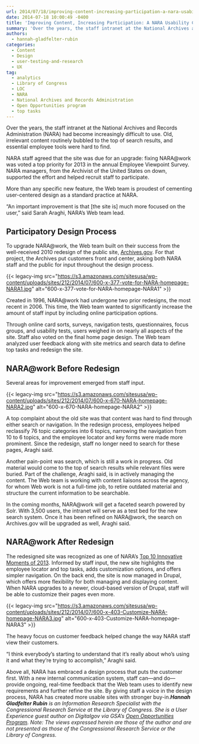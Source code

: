```yaml
---
url: 2014/07/18/improving-content-increasing-participation-a-nara-usability-case-study.md
date: 2014-07-18 10:00:49 -0400
title: 'Improving Content, Increasing Participation: A NARA Usability Case Study'
summary: 'Over the years, the staff intranet at the National Archives and Records Administration (NARA) had become increasingly difficult to use. Old, irrelevant content routinely bubbled to the top of search results, and essential employee tools were hard to find. NARA staff agreed that the site was due for an upgrade: fixing NARA@work was voted a'
authors:
  - hannah-gladfelter-rubin
categories:
  - Content
  - Design
  - user-testing-and-research
  - UX
tag:
  - analytics
  - Library of Congress
  - LOC
  - NARA
  - National Archives and Records Administration
  - Open Opportunities program
  - top tasks
---
```


Over the years, the staff intranet at the National Archives and Records Administration (NARA) had become increasingly difficult to use. Old, irrelevant content routinely bubbled to the top of search results, and essential employee tools were hard to find.

NARA staff agreed that the site was due for an upgrade: fixing NARA@work was voted a top priority for 2013 in the annual Employee Viewpoint Survey. NARA managers, from the Archivist of the United States on down, supported the effort and helped recruit staff to participate.

More than any specific new feature, the Web team is proudest of cementing user-centered design as a standard practice at NARA.

“An important improvement is that [the site is] much more focused on the user,” said Sarah Araghi, NARA’s Web team lead.

## Participatory Design Process

To upgrade NARA@work, the Web team built on their success from the well-received 2010 redesign of the public site, <a href="http://www.archives.gov/" target="_blank">Archives.gov</a>. For that project, the Archives put customers front and center, asking both NARA staff and the public for input throughout the design process.

{{< legacy-img src="https://s3.amazonaws.com/sitesusa/wp-content/uploads/sites/212/2014/07/600-x-377-vote-for-NARA-homepage-NARA1.jpg" alt="600-x-377-vote-for-NARA-homepage-NARA1" >}}

Created in 1996, NARA@work had undergone two prior redesigns, the most recent in 2006. This time, the Web team wanted to significantly increase the amount of staff input by including online participation options.

Through online card sorts, surveys, navigation tests, questionnaires, focus groups, and usability tests, users weighed in on nearly all aspects of the site. Staff also voted on the final home page design. The Web team analyzed user feedback along with site metrics and search data to define top tasks and redesign the site.

## NARA@work Before Redesign

Several areas for improvement emerged from staff input.

{{< legacy-img src="https://s3.amazonaws.com/sitesusa/wp-content/uploads/sites/212/2014/07/600-x-670-NARA-homepage-NARA2.jpg" alt="600-x-670-NARA-homepage-NARA2" >}}

A top complaint about the old site was that content was hard to find through either search or navigation. In the redesign process, employees helped reclassify 76 topic categories into 6 topics, narrowing the navigation from 10 to 6 topics, and the employee locator and key forms were made more prominent. Since the redesign, staff no longer need to search for these pages, Araghi said.

Another pain-point was search, which is still a work in progress. Old material would come to the top of search results while relevant files were buried. Part of the challenge, Araghi said, is in actively managing the content. The Web team is working with content liaisons across the agency, for whom Web work is not a full-time job, to retire outdated material and structure the current information to be searchable.

In the coming months, NARA@work will get a faceted search powered by Solr. With 3,500 users, the intranet will serve as a test bed for the new search system. Once it has been refined on NARA@work, the search on Archives.gov will be upgraded as well, Araghi said.

## NARA@work After Redesign

The redesigned site was recognized as one of NARA’s <a href="http://www.google.com/url?q=http%3A%2F%2Fblogs.archives.gov%2Finnovation%2F2013%2F12%2F30%2Ftop-10-innovative-moments-of-2013%2F&sa=D&sntz=1&usg=AFQjCNGmVkfJ_8SSVZC7DFP-ARXCOqkM6g" target="_blank">Top 10 Innovative Moments of 2013</a>. Informed by staff input, the new site highlights the employee locator and top tasks, adds customization options, and offers simpler navigation. On the back end, the site is now managed in Drupal, which offers more flexibility for both managing and displaying content. When NARA upgrades to a newer, cloud-based version of Drupal, staff will be able to customize their pages even more.

{{< legacy-img src="https://s3.amazonaws.com/sitesusa/wp-content/uploads/sites/212/2014/07/600-x-403-Customize-NARA-homepage-NARA3.jpg" alt="600-x-403-Customize-NARA-homepage-NARA3" >}}

The heavy focus on customer feedback helped change the way NARA staff view their customers.

“I think everybody’s starting to understand that it’s really about who’s using it and what they’re trying to accomplish,” Araghi said.

Above all, NARA has embraced a design process that puts the customer first. With a new internal communication system, staff can—and do—provide ongoing, real-time feedback that the Web team uses to identify new requirements and further refine the site. By giving staff a voice in the design process, NARA has created more usable sites with stronger buy-in._**Hannah Gladfelter Rubin** is an Information Research Specialist with the Congressional Research Service at the Library of Congress. She is a User Experience guest author on Digitalgov via GSA&#8217;s [Open Opportunities Program](http://gsablogs.gsa.gov/dsic/how-it-works/)._ _<span style="color: #222222">Note: The views expressed herein are those of the author and are not presented as those of the Congressional Research Service or the Library of Congress.</span>_
